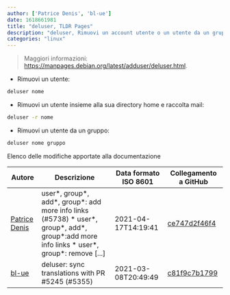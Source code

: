 ```yaml
---
author: ['Patrice Denis', 'bl-ue']
date: 1618661981
title: "deluser, TLDR Pages"
description: "deluser, Rimuovi un account utente o un utente da un gruppo."
categories: "linux"
---
```

> Maggiori informazioni: <https://manpages.debian.org/latest/adduser/deluser.html>.

- Rimuovi un utente:

```bash
deluser nome
```

- Rimuovi un utente insieme alla sua directory home e raccolta mail:

```bash
deluser -r nome
```

- Rimuovi un utente da un gruppo:

```bash
deluser nome gruppo
```
Elenco delle modifiche apportate alla documentazione


Autore | Descrizione | Data formato ISO 8601 | Collegamento a GitHub
------|-----|-----|-----
[Patrice Denis](mailto:patrice.denis@gmail.com) | user*, group*, add*, group*: add more info links (#5738) * user*, group*, add*, group*:add more info links * user*, group*: remove [...] | 2021-04-17T14:19:41 | [ce747d2f46f4](https://github.com/tldr-pages/tldr/commit/ce747d2f46f40836209afcd06898073ddabbc520)
[bl-ue](mailto:54780737+bl-ue@users.noreply.github.com) | deluser: sync translations with PR #5245 (#5355) | 2021-03-08T20:49:49 | [c81f9c7b1799](https://github.com/tldr-pages/tldr/commit/c81f9c7b1799a7ff1bc909f372d1f87ec8290365)

